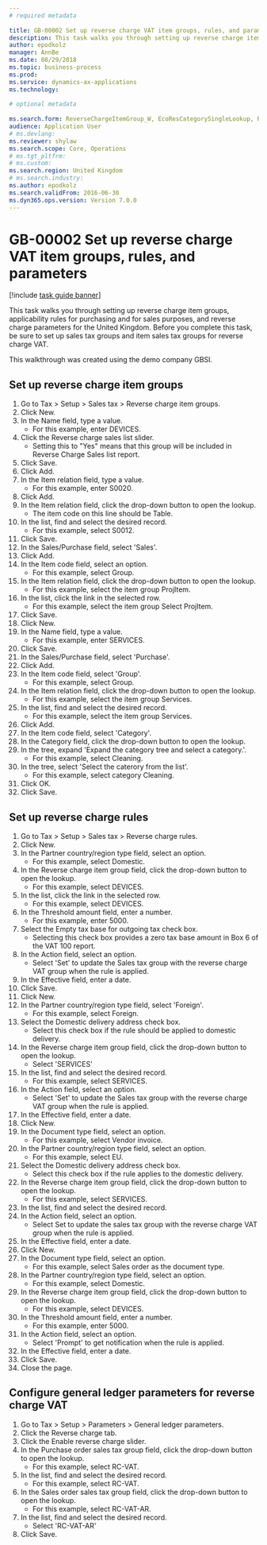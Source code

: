 ```yaml
--- 
# required metadata 
 
title: GB-00002 Set up reverse charge VAT item groups, rules, and parameters
description: This task walks you through setting up reverse charge item groups, applicability rules for purchasing and for sales purposes, and reverse charge parameters for the United Kingdom. 
author: epodkolz
manager: AnnBe 
ms.date: 08/29/2018
ms.topic: business-process 
ms.prod:  
ms.service: dynamics-ax-applications 
ms.technology:  
 
# optional metadata 
 
ms.search.form: ReverseChargeItemGroup_W, EcoResCategorySingleLookup, ReverseChargeRule_W, LedgerParameters, TaxGroupLookup   
audience: Application User 
# ms.devlang:  
ms.reviewer: shylaw
ms.search.scope: Core, Operations 
# ms.tgt_pltfrm:  
# ms.custom:  
ms.search.region: United Kingdom
# ms.search.industry: 
ms.author: epodkolz
ms.search.validFrom: 2016-06-30 
ms.dyn365.ops.version: Version 7.0.0 
---
```

# GB-00002 Set up reverse charge VAT item groups, rules, and parameters

[!include [task guide banner](../../includes/task-guide-banner.md)]

This task walks you through setting up reverse charge item groups, applicability rules for purchasing and for sales purposes, and reverse charge parameters for the United Kingdom.  Before you complete this task, be sure to set up sales tax groups and item sales tax groups for reverse charge VAT. 

This walkthrough was created using the demo company GBSI.


## Set up reverse charge item groups
1. Go to Tax > Setup > Sales tax > Reverse charge item groups.
2. Click New.
3. In the Name field, type a value.
    * For this example, enter DEVICES.  
4. Click the Reverse charge sales list slider.
    * Setting this to "Yes"  means that this group will be included in Reverse Charge Sales list report.  
5. Click Save.
6. Click Add.
7. In the Item relation field, type a value.
    * For this example, enter S0020.  
8. Click Add.
9. In the Item relation field, click the drop-down button to open the lookup.
    * The item code on this line should be Table.  
10. In the list, find and select the desired record.
    * For this example, select S0012.  
11. Click Save.
12. In the Sales/Purchase field, select 'Sales'.
13. Click Add.
14. In the Item code field, select an option.
    * For this example, select Group.  
15. In the Item relation field, click the drop-down button to open the lookup.
    * For this example, select the item group ProjItem.  
16. In the list, click the link in the selected row.
    * For this example, select the item group Select ProjItem.  
17. Click Save.
18. Click New.
19. In the Name field, type a value.
    * For this example, enter SERVICES.  
20. Click Save.
21. In the Sales/Purchase field, select 'Purchase'.
22. Click Add.
23. In the Item code field, select 'Group'.
    * For this example, select Group.  
24. In the Item relation field, click the drop-down button to open the lookup.
    * For this example, select the item group Services.  
25. In the list, find and select the desired record.
    * For this example, select the item group Services.  
26. Click Add.
27. In the Item code field, select 'Category'.
28. In the Category field, click the drop-down button to open the lookup.
29. In the tree, expand 'Expand the category tree and select a category.'.
    * For this example, select Cleaning.  
30. In the tree, select 'Select the caterory from the list'.
    * For this example, select category Cleaning.  
31. Click OK.
32. Click Save.

## Set up reverse charge rules
1. Go to Tax > Setup > Sales tax > Reverse charge rules.
2. Click New.
3. In the Partner country/region type field, select an option.
    * For this example, select Domestic.  
4. In the Reverse charge item group field, click the drop-down button to open the lookup.
    * For this example, select DEVICES.  
5. In the list, click the link in the selected row.
    * For this example, select DEVICES.  
6. In the Threshold amount field, enter a number.
    * For this example, enter 5000.  
7. Select the Empty tax base for outgoing tax check box.
    * Selecting this check box provides a zero tax base amount in Box 6 of the VAT 100 report.  
8. In the Action field, select an option.
    * Select 'Set' to update the Sales tax group with the reverse charge VAT group when the rule is applied.  
9. In the Effective field, enter a date.
10. Click Save.
11. Click New.
12. In the Partner country/region type field, select 'Foreign'.
    * For this example, select Foreign.  
13. Select the Domestic delivery address check box.
    * Select this check box if the rule should be applied to domestic delivery.  
14. In the Reverse charge item group field, click the drop-down button to open the lookup.
    * Select 'SERVICES'  
15. In the list, find and select the desired record.
    * For this example, select SERVICES.  
16. In the Action field, select an option.
    * Select 'Set' to update the Sales tax group with the reverse charge VAT group when the rule is applied.  
17. In the Effective field, enter a date.
18. Click New.
19. In the Document type field, select an option.
    * For this example, select Vendor invoice.  
20. In the Partner country/region type field, select an option.
    * For this example, select EU.  
21. Select the Domestic delivery address check box.
    * Select this check box if the rule applies to the domestic delivery.  
22. In the Reverse charge item group field, click the drop-down button to open the lookup.
    * For this example, select SERVICES.  
23. In the list, find and select the desired record.
24. In the Action field, select an option.
    * Select Set to update the sales tax group with the reverse charge VAT group when the rule is applied.  
25. In the Effective field, enter a date.
26. Click New.
27. In the Document type field, select an option.
    * For this example, select Sales order as the document type.  
28. In the Partner country/region type field, select an option.
    * For this example, select Domestic.  
29. In the Reverse charge item group field, click the drop-down button to open the lookup.
    * For this example, select DEVICES.  
30. In the Threshold amount field, enter a number.
    * For this example, enter 5000.  
31. In the Action field, select an option.
    * Select 'Prompt' to get notification when the rule is applied.  
32. In the Effective field, enter a date.
33. Click Save.
34. Close the page.

## Configure general ledger parameters for reverse charge VAT
1. Go to Tax > Setup > Parameters > General ledger parameters.
2. Click the Reverse charge tab.
3. Click the Enable reverse charge slider.
4. In the Purchase order sales tax group field, click the drop-down button to open the lookup.
    * For this example, select RC-VAT.  
5. In the list, find and select the desired record.
    * For this example, select RC-VAT.  
6. In the Sales order sales tax group field, click the drop-down button to open the lookup.
    * For this example, select RC-VAT-AR.  
7. In the list, find and select the desired record.
    * Select 'RC-VAT-AR'  
8. Click Save.

